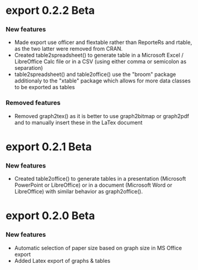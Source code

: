 # export 0.2.2 Beta

### New features

* Made export use officer and flextable rather than ReporteRs and rtable, as the two latter were removed from CRAN.
* Created table2spreadsheet() to generate table in a Microsoft Excel / LibreOffice Calc file or in a CSV (using either comma or semicolon as separation)
* table2spreadsheet() and table2office() use the "broom" package additionaly to the "xtable" package which allows for more data classes to be exported as tables

### Removed features

* Removed graph2tex() as it is better to use graph2bitmap or graph2pdf and to manually insert these in the LaTex document 


# export 0.2.1 Beta

### New features

* Created table2office() to generate tables in a presentation (Microsoft PowerPoint or LibreOffice) or in a document (Microsoft Word or LibreOffice) with similar behavior as graph2office().


# export 0.2.0 Beta

### New features

* Automatic selection of paper size based on graph size in MS Office export
* Added Latex export of graphs & tables
